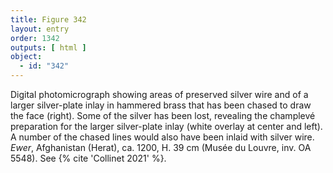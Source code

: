 ```yaml
---
title: Figure 342
layout: entry
order: 1342
outputs: [ html ]
object:
  - id: "342"
---
```


Digital photomicrograph showing areas of preserved silver wire and of a larger silver-plate inlay in hammered brass that has been chased to draw the face (right). Some of the silver has been lost, revealing the champlevé preparation for the larger silver-plate inlay (white overlay at center and left). A number of the chased lines would also have been inlaid with silver wire. *Ewer*, Afghanistan (Herat), ca. 1200, H. 39 cm (Musée du Louvre, inv. OA 5548). See {% cite 'Collinet 2021' %}.
